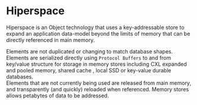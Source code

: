 ﻿# Hiperspace
Hiperspace is an Object technology that uses a key-addressable store to expand an application data-model beyond the limits of memory 
that can be directly referenced in main memory. 

Elements are not duplicated or changing to match database shapes.  
Elements are serialized directly using `Protocol Buffers` to and from key/value structure for storage in memory stores including CXL
expanded and pooled memory, shared cache , local SSD  or key-value durable databases.  
Elements that are not currently being used are released from main memory, and transparently (and quickly) reloaded when referenced. Memory stores allows petabytes of data to be addressed.
